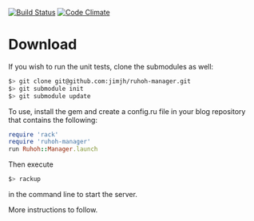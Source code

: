 [![Build Status](https://secure.travis-ci.org/jimjh/ruhoh-manager.png)][1]
[![Code Climate](https://codeclimate.com/badge.png)][2]

# Download
If you wish to run the unit tests, clone the submodules as well:
```bash
$> git clone git@github.com:jimjh/ruhoh-manager.git
$> git submodule init
$> git submodule update
```

To use, install the gem and create a config.ru file in your blog repository that contains the following:
```ruby
require 'rack'
require 'ruhoh-manager'
run Ruhoh::Manager.launch
```
  
Then execute
```bash
$> rackup
```
in the command line to start the server.

More instructions to follow.

  [1]: http://travis-ci.org/jimjh/ruhoh-manager
  [2]: https://codeclimate.com/github/jimjh/ruhoh-manager

